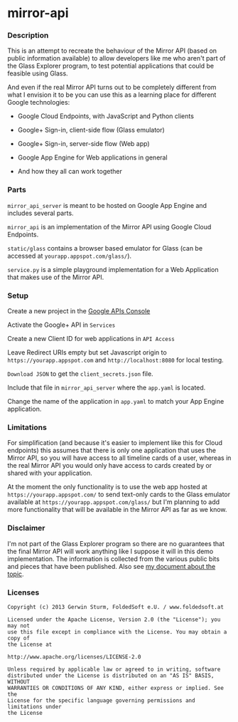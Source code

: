 # mirror-api

### Description

This is an attempt to recreate the behaviour of the Mirror API (based on public information available) to allow developers like me who aren't part of the Glass Explorer program, to test potential applications that could be feasible using Glass.

And even if the real Mirror API turns out to be completely different from what I envision it to be you can use this as a learning place for different Google technologies:

- Google Cloud Endpoints, with JavaScript and Python clients

- Google+ Sign-in, client-side flow (Glass emulator)

- Google+ Sign-in, server-side flow (Web app)

- Google App Engine for Web applications in general

- And how they all can work together


### Parts

`mirror_api_server` is meant to be hosted on Google App Engine and includes several parts.

`mirror_api` is an implementation of the Mirror API using Google Cloud Endpoints.

`static/glass` contains a browser based emulator for Glass (can be accessed at `yourapp.appspot.com/glass/`).

`service.py` is a simple playground implementation for a Web Application that makes use of the Mirror API.


### Setup

Create a new project in the [Google APIs Console](https://code.google.com/apis/console/)

Activate the Google+ API in `Services`

Create a new Client ID for web applications in `API Access`

Leave Redirect URIs empty but set Javascript origin to `https://yourapp.appspot.com` and `http://localhost:8080` for local testing.

`Download JSON` to get the `client_secrets.json` file.

Include that file in `mirror_api_server` where the `app.yaml` is located.

Change the name of the application in `app.yaml` to match your App Engine application.


### Limitations

For simplification (and because it's easier to implement like this for Cloud endpoints) this assumes
that there is only one application that uses the Mirror API, so you will have access to all timeline cards of a user,
whereas in the real Mirror API you would only have access to cards created by or shared with your application.

At the moment the only functionality is to use the web app hosted at `https://yourapp.appspot.com/` to send text-only cards
to the Glass emulator available at `https://yourapp.appspot.com/glass/` but I'm planning to add more functionality
that will be available in the Mirror API as far as we know.


### Disclaimer

I'm not part of the Glass Explorer program so there are no guarantees that the final Mirror API
will work anything like I suppose it will in this demo implementation. The information is collected
from the various public bits and pieces that have been published. Also see
[my document about the topic](https://docs.google.com/document/d/1XgYDbWNKEDLfm-F44sZy0uSOQKton5ksg5pWdv9XCo0/edit).


### Licenses

```
Copyright (c) 2013 Gerwin Sturm, FoldedSoft e.U. / www.foldedsoft.at

Licensed under the Apache License, Version 2.0 (the "License"); you may not
use this file except in compliance with the License. You may obtain a copy of
the License at

http://www.apache.org/licenses/LICENSE-2.0

Unless required by applicable law or agreed to in writing, software
distributed under the License is distributed on an "AS IS" BASIS, WITHOUT
WARRANTIES OR CONDITIONS OF ANY KIND, either express or implied. See the
License for the specific language governing permissions and limitations under
the License

```